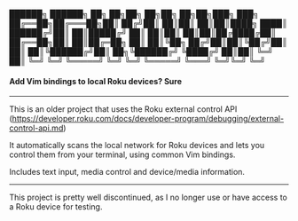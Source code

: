  ██████╗  ██████╗ ██╗  ██╗██╗   ██╗██╗   ██╗██╗███╗   ███╗
 ██╔══██╗██╔═══██╗██║ ██╔╝██║   ██║██║   ██║██║████╗ ████║
 ██████╔╝██║   ██║█████╔╝ ██║   ██║██║   ██║██║██╔████╔██║
 ██╔══██╗██║   ██║██╔═██╗ ██║   ██║╚██╗ ██╔╝██║██║╚██╔╝██║
 ██║  ██║╚██████╔╝██║  ██╗╚██████╔╝ ╚████╔╝ ██║██║ ╚═╝ ██║
 ╚═╝  ╚═╝ ╚═════╝ ╚═╝  ╚═╝ ╚═════╝   ╚═══╝  ╚═╝╚═╝     ╚═╝

#### Add Vim bindings to local Roku devices?  Sure

----

This is an older project that uses the Roku external control API
(https://developer.roku.com/docs/developer-program/debugging/external-control-api.md)

It automatically scans the local network for Roku devices and lets you control them from your terminal, using common Vim bindings.

Includes text input, media control and device/media information.

----

This project is pretty well discontinued, as I no longer use or have access to a Roku device for testing.
